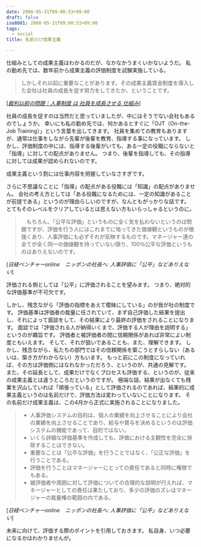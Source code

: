 ```yaml
---
date: 2008-05-31T09:00:53+09:00
draft: false
iso8601: 2008-05-31T09:00:53+09:00
tags:
  - social
title: 名前だけ成果主義

---
```


仕組みとしての成果主義はわかるのだが、なかなかうまくいかないようだ。
私の勤め先では、数年前から成果主義の評価制度を試験実施している。

<blockquote cite="http://ameblo.jp/tama-ken1/entry-10084598413.html" title="Source: 裁判以前の問題｜人事制度 は 社員を成長させる 仕組み; Accessed Date: 4/2/2008" class="blockquote">しかしそれ以前に重要なことがあります。その成果主義賃金制度を導入した会社は社員の成長を促す努力をしてきたか、ということです。</blockquote>

<div class="cite"> [<cite><a href="http://ameblo.jp/tama-ken1/entry-10084598413.html">裁判以前の問題｜人事制度 は 社員を成長させる 仕組み</a></cite>] </div>

社員の成長を促すのは当然だと思っていましたが、中にはそうでない会社もあるのでしょうか。
幸いにも私の勤め先では、何かあるとすぐに「OJT（On-the-Job Training）」という言葉を出してきます。
社員を集めての教育もありますが、通常は仕事をしながら先輩が後輩を教育、指導する事になっています。
しかし、評価制度の中には、指導する後輩がいても、ある一定の役職にならないと「指導」に対しての配点がありません。
つまり、後輩を指導しても、その指導に対しては成果が認められないのです。

成果主義という割には仕事内容を把握していなさすぎです。

さらに不思議なことに「指導」の配点がある役職には「知識」の配点がありません。
会社の考え方としては「ある役職になるためには、一定の知識があることが前提である」というのが理由らしいのですが、なんともがっかりな話です。
とてもそのレベルをクリアしているとは思えない方もいらっしゃるというのに。

<blockquote cite="http://nvc.nikkeibp.co.jp/report/jinji/jincom/20071031_000839.html" title="Source: 日経ベンチャーonline　ニッポンの社長へ: 人事評価に「公平」などありえない; Accessed Date: 5/20/2008" class="blockquote">　もちろん、「公平な評価」というものに全く気を払わないというのは問題ですが、評価を行う人にはこれまでに培ってきた価値観というものが根強くあり、人事評価にも必ずそれが反映するものです。マネージャー達の全てが全く同一の価値観を持っていない限り、100％公平な評価というものはありえないのです。</blockquote>

<div class="cite"> [<cite>日経ベンチャーonline　ニッポンの社長へ: 人事評価に「公平」などありえない</cite>] </div>

評価される側としては「公平」に評価されることを望みます。
つまり、絶対的な評価基準が不可欠です。

しかし、残念ながら「評価の指標をあえて曖昧にしている」のが我が社の制度です。
評価基準は評価者の裁量に任されていて、まず自己評価した結果を提出し、それによって面談をして、その結果により最終の評価をされることになります。
面談では「評価される人が納得いくまで、評価する人が理由を説明する」というのが趣旨です。
評価者と被評価者の間に信頼関係があれば非常によい制度ともいえます。
そして、それが狙いであることも、また、理解できます。
しかし、残念ながら、私たちの部門ではその信頼関係を築こうとすらしない（あるいは、築き方がわからない）方もいます。
もっと前にこの制度になっていれば、その方は評価側にはなれなかっただろう、というのが、共通の見解です。
また、その延長として、成果だけでなくプロセスも評価する、というのが、従来の成果主義とは違うところだというのですが。
極端な話、結果が出なくても残業を沢山していれば「頑張っている」として評価されるのであれば、結果的に成果主義というのは名前だけで、評価方法は変わっていないことになります。
その名前だけ成果主義は、この4月から正式に実施されることになりました。

<blockquote cite="http://nvc.nikkeibp.co.jp/report/jinji/jincom/20071031_000839.html" title="Source: 日経ベンチャーonline　ニッポンの社長へ: 人事評価に「公平」などありえない; Accessed Date: 5/31/2008" class="blockquote">
  <ul>
    <li>人事評価システムの目的は、個人の業績を向上させることにより会社の業績を向上させることであり、給与や賞与を決めるというのは評価システムの機能であって、目的ではない。</li>
    <li>いくら詳細な評価基準を作成しても、評価における主観性を完全に排除することはできない。</li>
    <li>重要なことは「公平な評価」を行うことではなく、「公正な評価」を行うことである。</li>
    <li>評価を行うことはマネージャーにとっての責任であると同時に権限でもある。</li>
    <li>被評価者や周囲に対して評価についての合理的な説明が行えれば、マネージャーとしての責任は果たしており、多少の評価のズレはマネージャーの裁量権の範囲の内である。</li>
  </ul>
</blockquote>

<div class="cite"> [<cite>日経ベンチャーonline　ニッポンの社長へ: 人事評価に「公平」などありえない</cite>] </div>

未来に向けて、評価する際のポイントを引用しておきます。
私自身、いつ必要になるかはわかりませんが。
